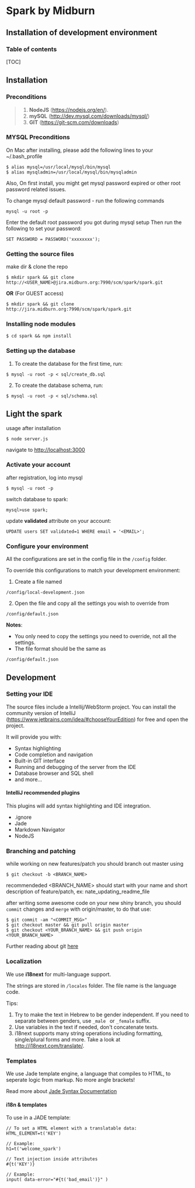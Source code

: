 # Spark by Midburn

## Installation of development environment

### Table of contents

[TOC]

## Installation

### Preconditions
>1. **NodeJS** (https://nodejs.org/en/).
>2. **mySQL** (http://dev.mysql.com/downloads/mysql/)
>3. **GIT** (https://git-scm.com/downloads)

### MYSQL Preconditions
On Mac after installing, please add the following lines to your ~/.bash_profile
```
$ alias mysql=/usr/local/mysql/bin/mysql
$ alias mysqladmin=/usr/local/mysql/bin/mysqladmin
```

Also, On first install, you might get mysql password expired or other root password related issues.

To change mysql default password - run the following commands
```
mysql -u root -p
```
Enter the default root password you got during mysql setup
Then run the following to set your password:
```
SET PASSWORD = PASSWORD('xxxxxxxx');
```

### Getting the source files
make dir & clone the repo
```
$ mkdir spark && git clone http://<USER_NAME>@jira.midburn.org:7990/scm/spark/spark.git
```

**OR** (For GUEST access)
```
$ mkdir spark && git clone http://jira.midburn.org:7990/scm/spark/spark.git
```

### Installing node modules
```
$ cd spark && npm install
```

### Setting up the database
1. To create the database for the first time, run:
```
$ mysql -u root -p < sql/create_db.sql
```

2. To create the database schema, run:
```
$ mysql -u root -p < sql/schema.sql
```

## Light the spark
usage after installation
```
$ node server.js
```
navigate to [http://localhost:3000](http://localhost:3000)

### Activate your account
after registration, log into mysql
```
$ mysql -u root -p
```

switch database to spark:
```
mysql>use spark;
```

update **validated** attribute on your account:
```
UPDATE users SET validated=1 WHERE email = '<EMAIL>';
```

### Configure your environment
All the configurations are set in the config file in the ``/config`` folder.

To override this configurations to match your development environment:

1. Create a file named
```
/config/local-development.json
```
2. Open the file and copy all the settings you wish to override from
```
/config/default.json
```

**Notes**:

* You only need to copy the settings you need to override, not all the settings.
* The file format should be the same as
```
/config/default.json
```


## Development

### Setting your IDE
The source files include a Intellij/WebStorm project. You can install the community version of IntelliJ (https://www.jetbrains.com/idea/#chooseYourEdition) for free and open the project.

It will provide you with:

* Syntax highlighting
* Code completion and navigation
* Built-in GIT interface
* Running and debugging of the server from the IDE
* Database browser and SQL shell
* and more...

#### IntelliJ recommended plugins
This plugins will add syntax highlighting and IDE integration.

* .ignore
* Jade
* Markdown Navigator
* NodeJS

### Branching and patching
while working on new features/patch you should branch out master using
```
$ git checkout -b <BRANCH_NAME>
```

recommendeded <BRANCH_NAME> should start with your name and short description of feature/patch, ex: nate_updating_readme_file

after writing some awesome code on your new shiny branch, you should ``commit`` changes and ``merge`` with origin/master, to do that use:

```
$ git commit -am "<COMMIT_MSG>"
$ git checkout master && git pull origin master
$ git checkout <YOUR_BRANCH_NAME> && git push origin <YOUR_BRANCH_NAME>

```

Further reading about git [here](http://rogerdudler.github.io/git-guide/)

### Localization
We use **i18next** for multi-language support.    

The strings are stored in ``/locales``
folder. The file name is the language code.

Tips:

1. Try to make the text in Hebrew to be gender independent. If you need to separate between genders, use ``_male `` or ``_female`` suffix.
2. Use variables in the text if needed, don't concatenate texts.
3. i18next supports many string operations including formatting, single/plural forms and more. Take a look at http://i18next.com/translate/.

### Templates

We use Jade template engine, a language that compiles to HTML, to seperate logic from markup. No more angle brackets!

Read more about [Jade Syntax Documentation](http://naltatis.github.io/jade-syntax-docs/)

#### i18n & templates
To use in a JADE template:

```
// To set a HTML element with a translatable data:
HTML_ELEMENT=t('KEY')

// Example:
h1=t('welcome_spark')

// Text injection inside attributes
#{t('KEY')}

// Example:
input( data-error="#{t('bad_email')}" )
```
